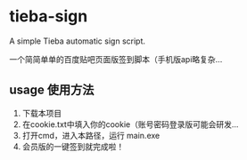 # tieba-sign
A simple Tieba automatic sign script.

一个简简单单的百度贴吧页面版签到脚本（手机版api略复杂...

## usage 使用方法

1. 下载本项目
2. 在cookie.txt中填入你的cookie（账号密码登录版可能会研发...
3. 打开cmd，进入本路径，运行 main.exe
4. 会员版的一键签到就完成啦！

